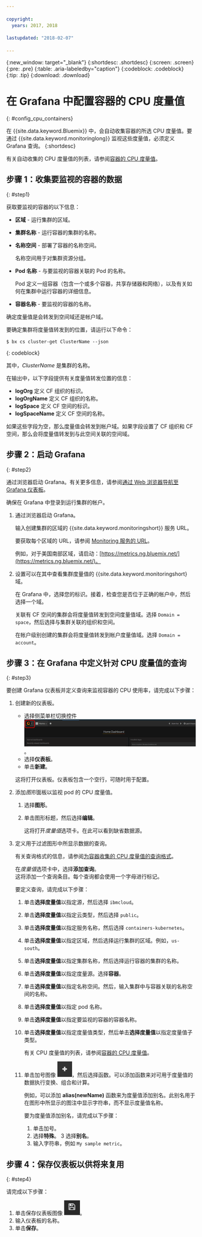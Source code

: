 ```yaml
---

copyright:
  years: 2017, 2018

lastupdated: "2018-02-07"

---
```


{:new_window: target="_blank"}
{:shortdesc: .shortdesc}
{:screen: .screen}
{:pre: .pre}
{:table: .aria-labeledby="caption"}
{:codeblock: .codeblock}
{:tip: .tip}
{:download: .download}


# 在 Grafana 中配置容器的 CPU 度量值
{: #config_cpu_containers}

在 {{site.data.keyword.Bluemix}} 中，会自动收集容器的所选 CPU 度量值。要通过 {{site.data.keyword.monitoringlong}} 监视这些度量值，必须定义 Grafana 查询。
{:shortdesc}

有关自动收集的 CPU 度量值的列表，请参阅[容器的 CPU 度量值](/docs/services/cloud-monitoring/containers/monitoring_containers_ov.html#cpu_metrics_containers)。


## 步骤 1：收集要监视的容器的数据
{: #step1}

获取要监视的容器的以下信息：

* **区域** - 运行集群的区域。
* **集群名称** - 运行容器的集群的名称。 	
* **名称空间** - 部署了容器的名称空间。 

    名称空间用于对集群资源分组。
	
* **Pod 名称** - 与要监视的容器关联的 Pod 的名称。 

    Pod 定义一组容器（包含一个或多个容器，共享存储器和网络），以及有关如何在集群中运行容器的详细信息。
	
* **容器名称** - 要监视的容器的名称。

确定度量值是会转发到空间域还是帐户域。

要确定集群将度量值转发到的位置，请运行以下命令：

```
$ bx cs cluster-get ClusterName --json
```
{: codeblock}

其中，*ClusterName* 是集群的名称。

在输出中，以下字段提供有关度量值转发位置的信息：

* **logOrg** 定义 CF 组织的标识。
* **logOrgName** 定义 CF 组织的名称。
* **logSpace** 定义 CF 空间的标识。
* **logSpaceName** 定义 CF 空间的名称。

如果这些字段为空，那么度量值会转发到帐户域。如果字段设置了 CF 组织和 CF 空间，那么会将度量值转发到与此空间关联的空间域。

## 步骤 2：启动 Grafana
{: #step2}

通过浏览器启动 Grafana。有关更多信息，请参阅[通过 Web 浏览器导航至 Grafana 仪表板](/docs/services/cloud-monitoring/grafana/navigating_grafana.html#launch_grafana_from_browser)。

确保在 Grafana 中登录到运行集群的帐户。 

1. 通过浏览器启动 Grafana。 

    输入创建集群的区域的 {{site.data.keyword.monitoringshort}} 服务 URL。 
    
    要获取每个区域的 URL，请参阅 [Monitoring 服务的 URL](/docs/services/cloud-monitoring/monitoring_ov.html#region)。

    例如，对于美国南部区域，请启动：[https://metrics.ng.bluemix.net/](https://metrics.ng.bluemix.net/)。

2. 设置可以在其中查看集群度量值的 {{site.data.keyword.monitoringshort} 域。

    在 Grafana 中，选择您的标识。接着，检查您是否位于正确的帐户中，然后选择一个域。

    关联有 CF 空间的集群会将度量值转发到空间度量值域。选择 `Domain = space`，然后选择与集群关联的组织和空间。

    在帐户级别创建的集群会将度量值转发到帐户度量值域。选择 `Domain = account`。




## 步骤 3：在 Grafana 中定义针对 CPU 度量值的查询
{: #step3}

要创建 Grafana 仪表板并定义查询来监视容器的 CPU 使用率，请完成以下步骤：

1. 创建新的仪表板。

    * 选择侧菜单栏切换控件 ![Grafana 侧菜单栏](images/grafana_settings.gif "Grafana 侧菜单栏")。
    * 选择**仪表板**。
    * 单击**新建**。

    这将打开仪表板。仪表板包含一个空行，可随时用于配置。

2. 添加*图形*面板以监视 pod 的 CPU 度量值。

    1. 选择**图形**。

    2. 单击图形标题，然后选择**编辑**。

        这将打开*度量值*选项卡。在此可以看到缺省数据源。

3. 定义用于过滤图形中所显示数据的查询。 

    有关查询格式的信息，请参阅[为容器收集的 CPU 度量值的查询格式](/docs/services/cloud-monitoring/reference/metrics_format.html#cpu_containers)。

    在*度量值*选项卡中，选择**添加查询**。</br>这将添加一个查询条目。每个查询都会使用一个字母进行标记。
	
	要定义查询，请完成以下步骤：
	
    1. 单击**选择度量值**以指定源，然后选择 `ibmcloud`。
    
    2. 单击**选择度量值**以指定云类型，然后选择 `public`。
    
    3. 单击**选择度量值**以指定服务名称，然后选择 `containers-kubernetes`。
	
    4. 单击**选择度量值**以指定区域，然后选择运行集群的区域。例如，`us-south`。
    
    5. 单击**选择度量值**以指定集群名称，然后选择运行容器的集群的名称。
		
	6. 单击**选择度量值**以指定度量源。选择**容器**。
		
	7. 单击**选择度量值**以指定名称空间。然后，输入集群中与容器关联的名称空间的名称。
		
	8. 单击**选择度量值**以指定 pod 名称。
	
	9. 单击**选择度量值**以指定要监视的容器的容器名称。
	
	10. 单击**选择度量值**以指定度量值类型，然后单击**选择度量值**以指定度量值子类型。
	
	    有关 CPU 度量值的列表，请参阅[容器的 CPU 度量值](/docs/services/cloud-monitoring/containers/monitoring_containers_ov.html#cpu_metrics_containers)。
	
	11. 单击加号图像 ![“添加”图标](images/grafana_plus_image.gif "加号图像")，然后选择函数。可以添加函数来对可用于度量值的数据执行变换、组合和计算。

        例如，可以添加 **alias(newName)** 函数来为度量值添加别名。此别名用于在图形中所显示的图注中显示字符串，而不显示度量值名称。

        要为度量值添加别名，请完成以下步骤：

        1. 单击加号。
        2. 选择**特殊**。
        3 选择**别名**。
        4. 输入字符串，例如 `My sample metric`。


## 步骤 4：保存仪表板以供将来复用
{: #step4}

请完成以下步骤：

1. 单击保存仪表板图像 ![保存仪表板图像](images/grafana_save_image.gif "保存仪表板图像")。
2. 输入仪表板的名称。
3. 单击**保存**。

